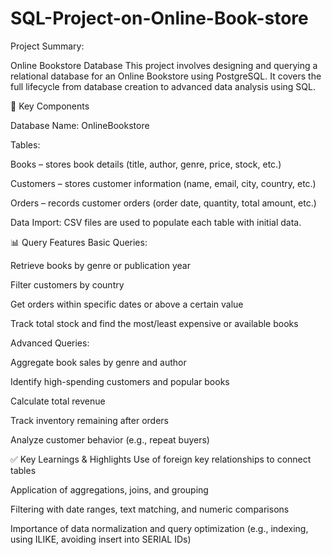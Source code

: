 # SQL-Project-on-Online-Book-store

 Project Summary: 
 
 Online Bookstore Database
This project involves designing and querying a relational database for an Online Bookstore using PostgreSQL. It covers the full lifecycle from database creation to advanced data analysis using SQL.

🔧 Key Components

Database Name: OnlineBookstore

Tables:

Books – stores book details (title, author, genre, price, stock, etc.)

Customers – stores customer information (name, email, city, country, etc.)

Orders – records customer orders (order date, quantity, total amount, etc.)

Data Import: CSV files are used to populate each table with initial data.

📊 Query Features
Basic Queries:

Retrieve books by genre or publication year

Filter customers by country

Get orders within specific dates or above a certain value

Track total stock and find the most/least expensive or available books

Advanced Queries:

Aggregate book sales by genre and author

Identify high-spending customers and popular books

Calculate total revenue

Track inventory remaining after orders

Analyze customer behavior (e.g., repeat buyers)

✅ Key Learnings & Highlights
Use of foreign key relationships to connect tables

Application of aggregations, joins, and grouping

Filtering with date ranges, text matching, and numeric comparisons

Importance of data normalization and query optimization (e.g., indexing, using ILIKE, avoiding insert into SERIAL IDs)

